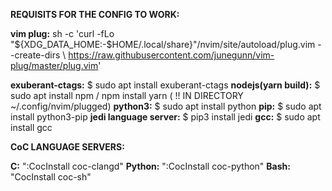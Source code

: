 **REQUISITS FOR THE CONFIG TO WORK:** 

**vim plug:** sh -c 'curl -fLo "${XDG_DATA_HOME:-$HOME/.local/share}"/nvim/site/autoload/plug.vim --create-dirs \ https://raw.githubusercontent.com/junegunn/vim-plug/master/plug.vim'
	   
**exuberant-ctags:** $ sudo apt install exuberant-ctags
**nodejs(yarn build):** $ sudo apt install npm / npm install yarn ( !! IN DIRECTORY ~/.config/nvim/plugged) 
**python3:** $ sudo apt install python
**pip:** $ sudo apt install python3-pip
**jedi language server:** $ pip3 install jedi
**gcc:** $ sudo apt install gcc
 

**CoC LANGUAGE SERVERS:**

**C:** ":CocInstall coc-clangd"
**Python:** ":CocInstall coc-python"
**Bash:** "CocInstall coc-sh"
